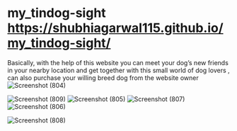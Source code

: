 # my_tindog-sight https://shubhiagarwal115.github.io/my_tindog-sight/
Basically, with the help of this website you can meet your dog’s new friends in your nearby location and get 
together with this small world of dog lovers , can also purchase your willing breed dog from the website owner
![Screenshot (804)](https://user-images.githubusercontent.com/76658447/120921730-9df63900-c6e2-11eb-9df4-ddcc2f6ec0a7.png)

![Screenshot (809)](https://user-images.githubusercontent.com/76658447/120921722-9040b380-c6e2-11eb-93b7-140dda70f040.png)
![Screenshot (805)](https://user-images.githubusercontent.com/76658447/120921650-55d71680-c6e2-11eb-9092-530677c3b156.png)
![Screenshot (807)](https://user-images.githubusercontent.com/76658447/120921621-3809b180-c6e2-11eb-8759-74c4599a1ce9.png)
![Screenshot (806)](https://user-images.githubusercontent.com/76658447/120921623-38a24800-c6e2-11eb-8c8c-550b347ef22c.png)


![Screenshot (808)](https://user-images.githubusercontent.com/76658447/120921629-3e982900-c6e2-11eb-8c0c-218c43860fe9.png)

